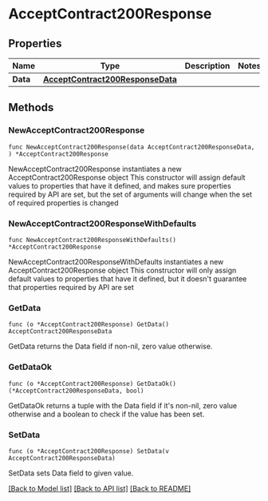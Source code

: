 # AcceptContract200Response

## Properties

Name | Type | Description | Notes
------------ | ------------- | ------------- | -------------
**Data** | [**AcceptContract200ResponseData**](AcceptContract200ResponseData.md) |  | 

## Methods

### NewAcceptContract200Response

`func NewAcceptContract200Response(data AcceptContract200ResponseData, ) *AcceptContract200Response`

NewAcceptContract200Response instantiates a new AcceptContract200Response object
This constructor will assign default values to properties that have it defined,
and makes sure properties required by API are set, but the set of arguments
will change when the set of required properties is changed

### NewAcceptContract200ResponseWithDefaults

`func NewAcceptContract200ResponseWithDefaults() *AcceptContract200Response`

NewAcceptContract200ResponseWithDefaults instantiates a new AcceptContract200Response object
This constructor will only assign default values to properties that have it defined,
but it doesn't guarantee that properties required by API are set

### GetData

`func (o *AcceptContract200Response) GetData() AcceptContract200ResponseData`

GetData returns the Data field if non-nil, zero value otherwise.

### GetDataOk

`func (o *AcceptContract200Response) GetDataOk() (*AcceptContract200ResponseData, bool)`

GetDataOk returns a tuple with the Data field if it's non-nil, zero value otherwise
and a boolean to check if the value has been set.

### SetData

`func (o *AcceptContract200Response) SetData(v AcceptContract200ResponseData)`

SetData sets Data field to given value.



[[Back to Model list]](../README.md#documentation-for-models) [[Back to API list]](../README.md#documentation-for-api-endpoints) [[Back to README]](../README.md)


